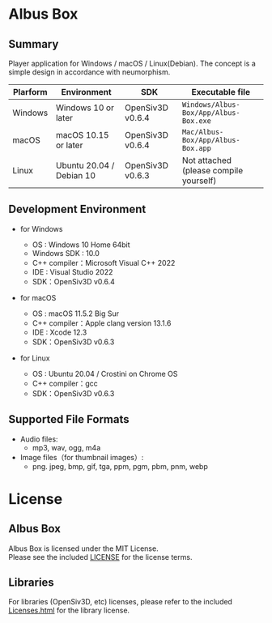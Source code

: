 #  Albus Box
## Summary
Player application for Windows / macOS / Linux(Debian). The concept is a simple design in accordance with neumorphism.

| Plarform | Environment              | SDK              | Executable file                         |
| -------- | ------------------------ | ---------------- | --------------------------------------- |
| Windows  | Windows 10 or later      | OpenSiv3D v0.6.4 | ``Windows/Albus-Box/App/Albus-Box.exe`` |
| macOS    | macOS 10.15 or later     | OpenSiv3D v0.6.4 | ``Mac/Albus-Box/App/Albus-Box.app``     |
| Linux    | Ubuntu 20.04 / Debian 10 | OpenSiv3D v0.6.3 | Not attached (please compile yourself)  |



## Development Environment
- for Windows
  - OS : Windows 10 Home 64bit
  - Windows SDK : 10.0
  - C++ compiler：Microsoft Visual C++ 2022
  - IDE : Visual Studio 2022
  - SDK：OpenSiv3D v0.6.4
- for macOS
  - OS : macOS 11.5.2 Big Sur
  - C++ compiler：Apple clang version 13.1.6
  - IDE : Xcode 12.3
  - SDK：OpenSiv3D v0.6.3

- for Linux
  - OS : Ubuntu 20.04 / Crostini on Chrome OS
  - C++ compiler：gcc
  - SDK：OpenSiv3D v0.6.3
## Supported File Formats
- Audio files:
  - mp3, wav, ogg, m4a
- Image files（for thumbnail images）:
  - png. jpeg, bmp, gif, tga, ppm, pgm, pbm, pnm, webp



# License

## Albus Box

Albus Box is licensed under the MIT License.  
Please see the included [LICENSE](./LICENSE) for the license terms.  

## Libraries

For libraries (OpenSiv3D, etc) licenses, please refer to the included [Licenses.html](./Licenses.html) for the library license.
